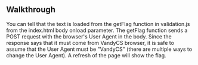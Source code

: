 ## Walkthrough
You can tell that the text is loaded from the getFlag function in validation.js from the index.html body onload parameter. The getFlag function sends a POST request with the browser's User Agent in the body. Since the response says that it must come from VandyCS browser, it is safe to assume that the User Agent must be "VandyCS" (there are multiple ways to change the User Agent). A refresh of the page will show the flag.
